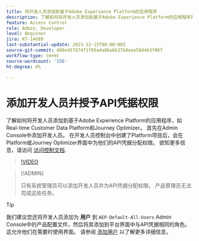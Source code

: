 ```yaml
---
title: 将开发人员添加到基于Adobe Experience Platform的应用程序
description: 了解如何将开发人员添加到基于Adobe Experience Platform的应用程序并授予API凭据的权限
feature: Access Control
role: Admin, Developer
level: Beginner
jira: KT-14689
last-substantial-update: 2023-12-15T00:00:00Z
source-git-commit: d60e457874f1f05a4a86a6b37b8aee58d4b3f067
workflow-type: tm+mt
source-wordcount: '156'
ht-degree: 0%

---
```


# 添加开发人员并授予API凭据权限

了解如何将开发人员添加到基于Adobe Experience Platform的应用程序，如Real-time Customer Data Platform和Journey Optimizer。 首先在Admin Console中添加开发人员。 在开发人员控制台中创建了Platform项目后，会在Platform或Journey Optimizer界面中为他们的API凭据分配权限。 欲知更多信息，请访问 [访问控制文档](https://experienceleague.adobe.com/docs/experience-platform/access-control/home.html?lang=zh-Hans).

>[!VIDEO](https://video.tv.adobe.com/v/336081?learn=on)

>[!ADMIN]
>
>只有系统管理员可以添加开发人员并为API凭据分配权限。 产品管理员无法完成这些任务。

>[!TIP]
>
>我们建议您还将开发人员添加为 **用户** 到 `AEP-Default-All-Users` Admin Console中的产品配置文件，然后将其添加到平台界面中与API凭据相同的角色。 这允许他们在需要时使用界面。 请参阅 [添加用户](add-users.md) 以了解更多详细信息。

